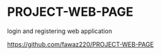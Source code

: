 # PROJECT-WEB-PAGE
login and registering web application

https://github.com/fawaz220/PROJECT-WEB-PAGE
